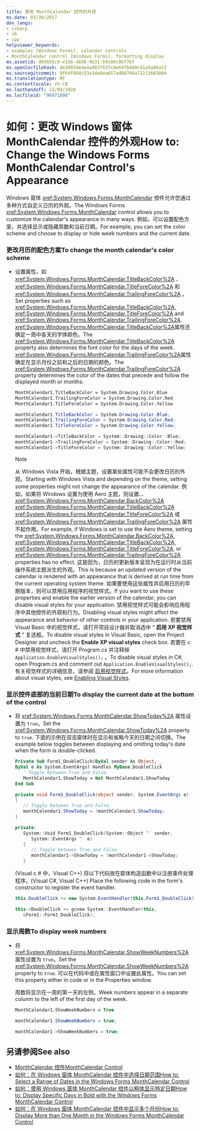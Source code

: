 ```yaml
---
title: 更改 MonthCalendar 控件的外观
ms.date: 03/30/2017
dev_langs:
- csharp
- vb
- cpp
helpviewer_keywords:
- examples [Windows Forms], calendar controls
- MonthCalendar control [Windows Forms], formatting display
ms.assetid: d09b95c9-e108-4608-9b31-b9100c0677bf
ms.openlocfilehash: ded9059ede4ad03f637c0e697b880c41a9a8ba32
ms.sourcegitcommit: 9f6df084c53a3da0ea657ed0d708a72213683084
ms.translationtype: MT
ms.contentlocale: zh-CN
ms.lasthandoff: 12/09/2020
ms.locfileid: "96971890"
---
```

# <a name="how-to-change-the-windows-forms-monthcalendar-controls-appearance"></a><span data-ttu-id="23ef1-102">如何：更改 Windows 窗体 MonthCalendar 控件的外观</span><span class="sxs-lookup"><span data-stu-id="23ef1-102">How to: Change the Windows Forms MonthCalendar Control's Appearance</span></span>
<span data-ttu-id="23ef1-103">Windows 窗体 <xref:System.Windows.Forms.MonthCalendar> 控件允许您通过多种方式自定义日历的外观。</span><span class="sxs-lookup"><span data-stu-id="23ef1-103">The Windows Forms <xref:System.Windows.Forms.MonthCalendar> control allows you to customize the calendar's appearance in many ways.</span></span> <span data-ttu-id="23ef1-104">例如，可以设置配色方案，并选择显示或隐藏周数和当前日期。</span><span class="sxs-lookup"><span data-stu-id="23ef1-104">For example, you can set the color scheme and choose to display or hide week numbers and the current date.</span></span>  
  
### <a name="to-change-the-month-calendars-color-scheme"></a><span data-ttu-id="23ef1-105">更改月历的配色方案</span><span class="sxs-lookup"><span data-stu-id="23ef1-105">To change the month calendar's color scheme</span></span>  
  
- <span data-ttu-id="23ef1-106">设置属性，如 <xref:System.Windows.Forms.MonthCalendar.TitleBackColor%2A> 、 <xref:System.Windows.Forms.MonthCalendar.TitleForeColor%2A> 和 <xref:System.Windows.Forms.MonthCalendar.TrailingForeColor%2A> 。</span><span class="sxs-lookup"><span data-stu-id="23ef1-106">Set properties such as <xref:System.Windows.Forms.MonthCalendar.TitleBackColor%2A>, <xref:System.Windows.Forms.MonthCalendar.TitleForeColor%2A> and <xref:System.Windows.Forms.MonthCalendar.TrailingForeColor%2A>.</span></span> <span data-ttu-id="23ef1-107"><xref:System.Windows.Forms.MonthCalendar.TitleBackColor%2A>属性还确定一周中各天的字体颜色。</span><span class="sxs-lookup"><span data-stu-id="23ef1-107">The <xref:System.Windows.Forms.MonthCalendar.TitleBackColor%2A> property also determines the font color for the days of the week.</span></span> <span data-ttu-id="23ef1-108"><xref:System.Windows.Forms.MonthCalendar.TrailingForeColor%2A>属性确定在显示月份之前和之后的日期的颜色。</span><span class="sxs-lookup"><span data-stu-id="23ef1-108">The <xref:System.Windows.Forms.MonthCalendar.TrailingForeColor%2A> property determines the color of the dates that precede and follow the displayed month or months.</span></span>  
  
    ```vb  
    MonthCalendar1.TitleBackColor = System.Drawing.Color.Blue  
    MonthCalendar1.TrailingForeColor = System.Drawing.Color.Red  
    MonthCalendar1.TitleForeColor = System.Drawing.Color.Yellow  
    ```  
  
    ```csharp  
    monthCalendar1.TitleBackColor = System.Drawing.Color.Blue;  
    monthCalendar1.TrailingForeColor = System.Drawing.Color.Red;  
    monthCalendar1.TitleForeColor = System.Drawing.Color.Yellow;  
    ```  
  
    ```cpp  
    monthCalendar1->TitleBackColor = System::Drawing::Color::Blue;  
    monthCalendar1->TrailingForeColor = System::Drawing::Color::Red;  
    monthCalendar1->TitleForeColor = System::Drawing::Color::Yellow;  
    ```  
  
    > [!NOTE]
    > <span data-ttu-id="23ef1-109">从 Windows Vista 开始，根据主题，设置某些属性可能不会更改日历的外观。</span><span class="sxs-lookup"><span data-stu-id="23ef1-109">Starting with Windows Vista and depending on the theme, setting some properties might not change the appearance of the calendar.</span></span> <span data-ttu-id="23ef1-110">例如，如果将 Windows 设置为使用 Aero 主题，则设置、、 <xref:System.Windows.Forms.MonthCalendar.BackColor%2A> <xref:System.Windows.Forms.MonthCalendar.TitleBackColor%2A> <xref:System.Windows.Forms.MonthCalendar.TitleForeColor%2A> 或 <xref:System.Windows.Forms.MonthCalendar.TrailingForeColor%2A> 属性不起作用。</span><span class="sxs-lookup"><span data-stu-id="23ef1-110">For example, if Windows is set to use the Aero theme, setting the <xref:System.Windows.Forms.MonthCalendar.BackColor%2A>, <xref:System.Windows.Forms.MonthCalendar.TitleBackColor%2A>, <xref:System.Windows.Forms.MonthCalendar.TitleForeColor%2A>, or <xref:System.Windows.Forms.MonthCalendar.TrailingForeColor%2A> properties has no effect.</span></span> <span data-ttu-id="23ef1-111">这是因为，日历的更新版本呈现为在运行时从当前操作系统主题派生的外观。</span><span class="sxs-lookup"><span data-stu-id="23ef1-111">This is because an updated version of the calendar is rendered with an appearance that is derived at run time from the current operating system theme.</span></span> <span data-ttu-id="23ef1-112">如果要使用这些属性并启用日历的早期版本，则可以禁用应用程序的视觉样式。</span><span class="sxs-lookup"><span data-stu-id="23ef1-112">If you want to use these properties and enable the earlier version of the calendar, you can disable visual styles for your application.</span></span> <span data-ttu-id="23ef1-113">禁用视觉样式可能会影响应用程序中其他控件的外观和行为。</span><span class="sxs-lookup"><span data-stu-id="23ef1-113">Disabling visual styles might affect the appearance and behavior of other controls in your application.</span></span> <span data-ttu-id="23ef1-114">若要禁用 Visual Basic 中的视觉样式，请打开项目设计器并取消选中 " **启用 XP 视觉样式** " 复选框。</span><span class="sxs-lookup"><span data-stu-id="23ef1-114">To disable visual styles in Visual Basic, open the Project Designer and uncheck the **Enable XP visual styles** check box.</span></span> <span data-ttu-id="23ef1-115">若要在 c # 中禁用视觉样式，请打开 Program.cs 并注释掉 `Application.EnableVisualStyles();` 。</span><span class="sxs-lookup"><span data-stu-id="23ef1-115">To disable visual styles in C#, open Program.cs and comment out `Application.EnableVisualStyles();`.</span></span> <span data-ttu-id="23ef1-116">有关视觉样式的详细信息，请参阅 [启用视觉样式](/windows/desktop/controls/cookbook-overview)。</span><span class="sxs-lookup"><span data-stu-id="23ef1-116">For more information about visual styles, see [Enabling Visual Styles](/windows/desktop/controls/cookbook-overview).</span></span>  
  
### <a name="to-display-the-current-date-at-the-bottom-of-the-control"></a><span data-ttu-id="23ef1-117">显示控件底部的当前日期</span><span class="sxs-lookup"><span data-stu-id="23ef1-117">To display the current date at the bottom of the control</span></span>  
  
- <span data-ttu-id="23ef1-118">将 <xref:System.Windows.Forms.MonthCalendar.ShowToday%2A> 属性设置为 `true`。</span><span class="sxs-lookup"><span data-stu-id="23ef1-118">Set the <xref:System.Windows.Forms.MonthCalendar.ShowToday%2A> property to `true`.</span></span> <span data-ttu-id="23ef1-119">下面的示例在双击窗体时在显示和省略今天的日期之间切换。</span><span class="sxs-lookup"><span data-stu-id="23ef1-119">The example below toggles between displaying and omitting today's date when the form is double-clicked.</span></span>  
  
    ```vb  
    Private Sub Form1_DoubleClick(ByVal sender As Object, _  
    ByVal e As System.EventArgs) Handles MyBase.DoubleClick  
       ' Toggle between True and False.  
       MonthCalendar1.ShowToday = Not MonthCalendar1.ShowToday  
    End Sub  
    ```  
  
    ```csharp  
    private void Form1_DoubleClick(object sender, System.EventArgs e)  
    {  
       // Toggle between True and False.  
       monthCalendar1.ShowToday = !monthCalendar1.ShowToday;  
    }  
    ```  
  
    ```cpp  
    private:  
       System::Void Form1_DoubleClick(System::Object ^  sender,  
          System::EventArgs ^  e)  
       {  
          // Toggle between True and False.  
          monthCalendar1->ShowToday = !monthCalendar1->ShowToday;  
       }  
    ```  
  
     <span data-ttu-id="23ef1-120"> (Visual c # 中，Visual C++) 将以下代码放在窗体构造函数中以注册事件处理程序。</span><span class="sxs-lookup"><span data-stu-id="23ef1-120">(Visual C#, Visual C++) Place the following code in the form's constructor to register the event handler.</span></span>  
  
    ```csharp  
    this.DoubleClick += new System.EventHandler(this.Form1_DoubleClick);  
    ```  
  
    ```cpp  
    this->DoubleClick += gcnew System::EventHandler(this,  
       &Form1::Form1_DoubleClick);  
    ```  
  
### <a name="to-display-week-numbers"></a><span data-ttu-id="23ef1-121">显示周数</span><span class="sxs-lookup"><span data-stu-id="23ef1-121">To display week numbers</span></span>  
  
- <span data-ttu-id="23ef1-122">将 <xref:System.Windows.Forms.MonthCalendar.ShowWeekNumbers%2A> 属性设置为 `true`。</span><span class="sxs-lookup"><span data-stu-id="23ef1-122">Set the <xref:System.Windows.Forms.MonthCalendar.ShowWeekNumbers%2A> property to `true`.</span></span> <span data-ttu-id="23ef1-123">可以在代码中或在属性窗口中设置此属性。</span><span class="sxs-lookup"><span data-stu-id="23ef1-123">You can set this property either in code or in the Properties window.</span></span>  
  
     <span data-ttu-id="23ef1-124">周数将显示在一周的第一天的左侧。</span><span class="sxs-lookup"><span data-stu-id="23ef1-124">Week numbers appear in a separate column to the left of the first day of the week.</span></span>  
  
    ```vb  
    MonthCalendar1.ShowWeekNumbers = True  
    ```  
  
    ```csharp  
    monthCalendar1.ShowWeekNumbers = true;  
    ```  
  
    ```cpp  
    monthCalendar1->ShowWeekNumbers = true;  
    ```  
  
## <a name="see-also"></a><span data-ttu-id="23ef1-125">另请参阅</span><span class="sxs-lookup"><span data-stu-id="23ef1-125">See also</span></span>

- [<span data-ttu-id="23ef1-126">MonthCalendar 控件</span><span class="sxs-lookup"><span data-stu-id="23ef1-126">MonthCalendar Control</span></span>](monthcalendar-control-windows-forms.md)
- [<span data-ttu-id="23ef1-127">如何：在 Windows 窗体 MonthCalendar 控件中选择日期范围</span><span class="sxs-lookup"><span data-stu-id="23ef1-127">How to: Select a Range of Dates in the Windows Forms MonthCalendar Control</span></span>](how-to-select-a-range-of-dates-in-the-windows-forms-monthcalendar-control.md)
- [<span data-ttu-id="23ef1-128">如何：使用 Windows 窗体 MonthCalendar 控件以粗体显示特定日期</span><span class="sxs-lookup"><span data-stu-id="23ef1-128">How to: Display Specific Days in Bold with the Windows Forms MonthCalendar Control</span></span>](display-specific-days-in-bold-with-wf-monthcalendar-control.md)
- [<span data-ttu-id="23ef1-129">如何：在 Windows 窗体 MonthCalendar 控件中显示多个月份</span><span class="sxs-lookup"><span data-stu-id="23ef1-129">How to: Display More than One Month in the Windows Forms MonthCalendar Control</span></span>](display-more-than-one-month-wf-monthcalendar-control.md)

